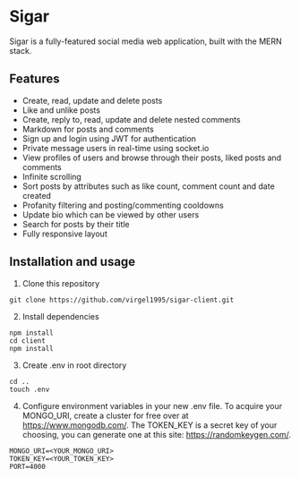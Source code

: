 # Sigar

Sigar is a fully-featured social media web application, built with the MERN stack.

## Features

- Create, read, update and delete posts
- Like and unlike posts
- Create, reply to, read, update and delete nested comments
- Markdown for posts and comments
- Sign up and login using JWT for authentication
- Private message users in real-time using socket.io
- View profiles of users and browse through their posts, liked posts and comments
- Infinite scrolling
- Sort posts by attributes such as like count, comment count and date created
- Profanity filtering and posting/commenting cooldowns
- Update bio which can be viewed by other users
- Search for posts by their title
- Fully responsive layout

## Installation and usage

1. Clone this repository

```
git clone https://github.com/virgel1995/sigar-client.git
```

2. Install dependencies

```
npm install
cd client
npm install
```

3. Create .env in root directory

```
cd ..
touch .env
```

4. Configure environment variables in your new .env file. To acquire your MONGO_URI, create a cluster for free over at https://www.mongodb.com/. The TOKEN_KEY is a secret key of your choosing, you can generate one at this site: https://randomkeygen.com/.

```
MONGO_URI=<YOUR_MONGO_URI>
TOKEN_KEY=<YOUR_TOKEN_KEY>
PORT=4000
```

